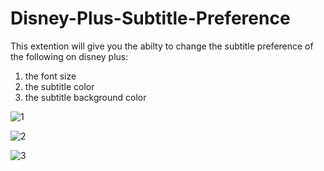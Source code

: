﻿# Disney-Plus-Subtitle-Preference

This extention will give you the abilty to change the subtitle preference of the following on disney plus: 

1. the font size 
2. the subtitle color
3. the subtitle background color  

![1](https://user-images.githubusercontent.com/48868579/173608556-bca2cbe6-36c0-415d-8acd-0ab7fa1b2c19.png)

![2](https://user-images.githubusercontent.com/48868579/173608567-b875c224-8f68-4460-a7a3-e0ff4a29f057.png)

![3](https://user-images.githubusercontent.com/48868579/173608574-9fb3bbc4-e031-4db8-a0e1-12d4a763f5e0.png)
